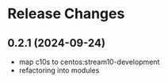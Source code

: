 # Release Changes

## 0.2.1 (2024-09-24)
- map c10s to centos:stream10-development
- refactoring into modules

